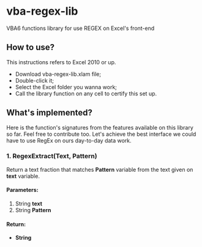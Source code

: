 # vba-regex-lib
VBA6 functions library for use REGEX on Excel's front-end

## How to use?
This instructions refers to Excel 2010 or up.

- Download vba-regex-lib.xlam file;
- Double-click it;
- Select the Excel folder you wanna work;
- Call the library function on any cell to certify this set up.

## What's implemented?
Here is the function's signatures from the features available on this library so far. Feel free to contribute too. Let's achieve the best interface we could have to use RegEx on ours day-to-day data work.

### 1. RegexExtract(Text, Pattern)
Return a text fraction that matches **Pattern** variable from the text given on **text** variable.

#### Parameters:
1. String **text**
2. String **Pattern**

#### Return:
- **String**
